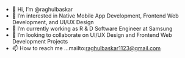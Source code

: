 - 👋 Hi, I’m @raghulbaskar
- 👀 I’m interested in Native Mobile App Development, Frontend Web Development, and UI/UX Design
- 🌱 I’m currently working as R & D Software Engineer at Samsung
- 💞️ I’m looking to collaborate on UI/UX Design and Frontend Web Development Projects
- 📫 How to reach me ...mailto:raghulbaskar1123@gmail.com


